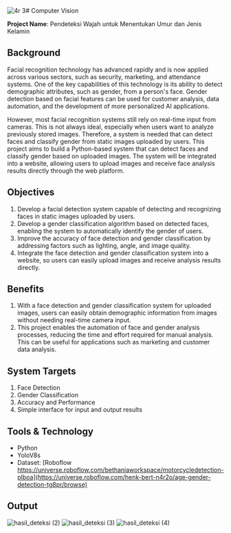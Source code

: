 ![4r 3](https://github.com/user-attachments/assets/d07eafb5-9df5-470e-834b-a1c06327cefd)# Computer Vision

**Project Name**: Pendeteksi Wajah untuk Menentukan Umur dan Jenis Kelamin

## Background
Facial recognition technology has advanced rapidly and is now applied across various sectors, such as security, marketing, and attendance systems. One of the key capabilities of this technology is its ability to detect demographic attributes, such as gender, from a person's face. Gender detection based on facial features can be used for customer analysis, data automation, and the development of more personalized AI applications.

However, most facial recognition systems still rely on real-time input from cameras. This is not always ideal, especially when users want to analyze previously stored images. Therefore, a system is needed that can detect faces and classify gender from static images uploaded by users.
This project aims to build a Python-based system that can detect faces and classify gender based on uploaded images. The system will be integrated into a website, allowing users to upload images and receive face analysis results directly through the web platform.

## Objectives
1) Develop a facial detection system capable of detecting and recognizing faces in static images uploaded by users.
2) Develop a gender classification algorithm based on detected faces, enabling the system to automatically identify the gender of users.
3) Improve the accuracy of face detection and gender classification by addressing factors such as lighting, angle, and image quality.
4) Integrate the face detection and gender classification system into a website, so users can easily upload images and receive analysis results directly.

## Benefits
1) With a face detection and gender classification system for uploaded images, users can easily obtain demographic information from images without needing real-time camera input.
2) This project enables the automation of face and gender analysis processes, reducing the time and effort required for manual analysis. This can be useful for applications such as marketing and customer data analysis.

## System Targets
1) Face Detection
2) Gender Classification
3) Accuracy and Performance
4) Simple interface for input and output results

## Tools & Technology
- Python
- YoloV8s
- Dataset: [Roboflow https://universe.roboflow.com/bethaniaworkspace/motorcycledetection-plboa](https://universe.roboflow.com/henk-bert-n4r2o/age-gender-detection-tg8pr/browse)

## Output
![hasil_deteksi (2)](https://github.com/user-attachments/assets/b7af642b-5bf6-435e-8324-3f6a6d33e7c0)
![hasil_deteksi (3)](https://github.com/user-attachments/assets/9cf889ec-c788-4281-98da-f0a5e1bb1981)
![hasil_deteksi (4)](https://github.com/user-attachments/assets/469123bb-95cb-461e-b9aa-005aa60cdc1a)
